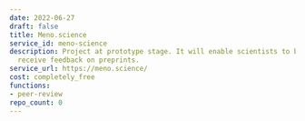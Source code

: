 ```yaml
---
date: 2022-06-27
draft: false
title: Meno.science
service_id: meno-science
description: Project at prototype stage. It will enable scientists to both give and
  receive feedback on preprints.
service_url: https://meno.science/
cost: completely_free
functions:
- peer-review
repo_count: 0
---
```




